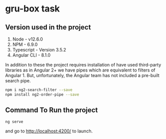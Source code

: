 # gru-box task

## Version used in the project

1. Node - v12.6.0
2. NPM - 6.9.0
3. Typescript - Version 3.5.2
4. Angular CLI - 8.1.0

In addition to these the project requires installation of have used third-party libraries as in Angular 2+ we have pipes which are equivalent to filters of Angular 1. But, unfortunately, the Angular team has not included a pre-built search pipe.

```bash 
npm i ng2-search-filter --save
npm install ng2-order-pipe --save
```

## Command To Run the project

```bash 
ng serve 
```
and go to [http://localhost:4200/](http://localhost:4200/) to launch.

